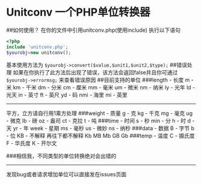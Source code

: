 Unitconv 一个PHP单位转换器
=
##如何使用？
在你的文件中引用unitconv.php(使用include)
执行以下语句
```php
<?php
include 'unitconv.php';
$yourobj=new unitconv();
```
基本使用方法为
`$yourobj->convert($value,$unit1,$unit2,$type);`
##错误处理
如果在你执行了此方法后出现了错误，该方法会返回false并且你可通过
`$yourobj->errormsg;`
来查看错误原因
##目前支持的单位
###length - 长度
m - 米
km - 千米
dm - 分米
cm - 厘米
mm - 毫米
um - 微米
nm - 纳米
ly - 光年
ld - 光天
in - 英寸
ft - 英尺
yd - 码
nmi - 海里
mi - 英里

------------

平方，立方请自行用1乘方处理
###weight - 质量
g - 克
kg - 千克
mg - 毫克
ug - 微克
lb - 磅
oz - 盎司
ct - 克拉
t - 吨
###time - 时间
s - 秒
min - 分
h - 时
d - 天
yr - 年
week - 星期
ms - 毫秒
us - 微妙
ns - 纳秒
###data - 数据
B - 字节
b - 位
KB - 不解释 再往下都不解释
Kb
MB
Mb
GB
Gb
###temp - 温度
C - 摄氏度
F - 华氏度
K - 开尔文

###相信我，不同类型的单位转换绝对会出错的

------------

发现bug或者请求增加单位可以直接发在issues页面